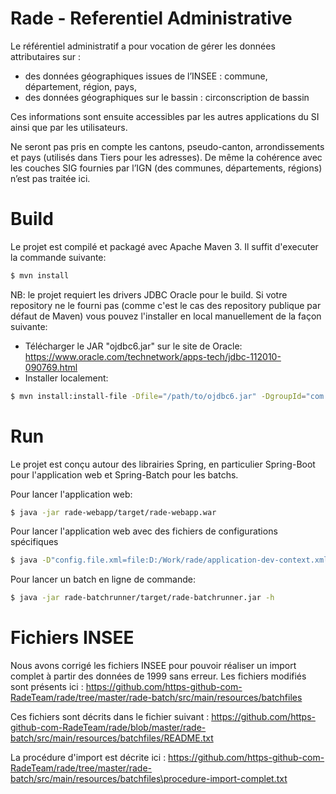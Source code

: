 # Rade - Referentiel Administrative

Le référentiel administratif a pour vocation de gérer les données attributaires sur :
* des données géographiques issues de l’INSEE : commune, département, région, pays,
* des données géographiques sur le bassin : circonscription de bassin

Ces informations sont ensuite accessibles par les autres applications du SI ainsi que par les utilisateurs.

Ne seront pas pris en compte les cantons, pseudo-canton, arrondissements et pays (utilisés dans Tiers pour les adresses). De même la cohérence avec les couches SIG fournies par l’IGN (des communes, départements, régions) n’est pas traitée ici. 

# Build

Le projet est compilé et packagé avec Apache Maven 3. Il suffit d'executer la commande suivante:
```sh
$ mvn install
```

NB: le projet requiert les drivers JDBC Oracle pour le build. Si votre repository ne le fourni pas (comme c'est le cas des repository publique par défaut de Maven) vous pouvez l'installer en local manuellement de la façon suivante:
* Télécharger le JAR "ojdbc6.jar" sur le site de Oracle: https://www.oracle.com/technetwork/apps-tech/jdbc-112010-090769.html
* Installer localement:
```sh
$ mvn install:install-file -Dfile="/path/to/ojdbc6.jar" -DgroupId="com.oracle" -DartifactId="ojdbc6" -Dversion="11.2.0.4.0" -Dpackaging="jar"
```

# Run

Le projet est conçu autour des librairies Spring, en particulier Spring-Boot pour l'application web et Spring-Batch pour les batchs.

Pour lancer l'application web:
```sh
$ java -jar rade-webapp/target/rade-webapp.war
```
Pour lancer l'application web avec des fichiers de configurations spécifiques
```sh
$ java -D"config.file.xml=file:D:/Work/rade/application-dev-context.xml" -D"logging.config=D:/Work/rade/logback-debug.xml" -jar rade-webapp/target/rade-webapp.war
```

Pour lancer un batch en ligne de commande:
```sh
$ java -jar rade-batchrunner/target/rade-batchrunner.jar -h
```

# Fichiers INSEE

Nous avons corrigé les fichiers INSEE pour pouvoir réaliser un import complet à partir des données de 1999 sans erreur.
Les fichiers modifiés sont présents ici :
https://github.com/https-github-com-RadeTeam/rade/tree/master/rade-batch/src/main/resources/batchfiles

Ces fichiers sont décrits dans le fichier suivant :
https://github.com/https-github-com-RadeTeam/rade/blob/master/rade-batch/src/main/resources/batchfiles/README.txt

La procédure d'import est décrite ici :
https://github.com/https-github-com-RadeTeam/rade/tree/master/rade-batch/src/main/resources/batchfiles\procedure-import-complet.txt
